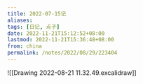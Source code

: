```yaml
---
title: 2022-07-15记
aliases: 
tags: [日记, 点子]
date: 2022-11-21T15:12:52+08:00
lastmod: 2022-11-21T15:36:48+08:00
from: china
permalink: /notes/2022/08/29/223404
---
```


![[Drawing 2022-08-21 11.32.49.excalidraw]]
